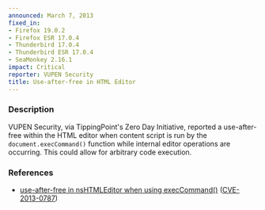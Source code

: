 ```yaml
---
announced: March 7, 2013
fixed_in:
- Firefox 19.0.2
- Firefox ESR 17.0.4
- Thunderbird 17.0.4
- Thunderbird ESR 17.0.4
- SeaMonkey 2.16.1
impact: Critical
reporter: VUPEN Security
title: Use-after-free in HTML Editor
---
```


<h3>Description</h3>

<p>VUPEN Security, via TippingPoint's Zero Day Initiative, reported a use-after-free within the HTML editor when content script is run by the <code>document.execCommand()</code> function while internal editor operations are occurring. This could allow for arbitrary code execution.
</p>


<h3>References</h3>

<ul>
  <li><a href="https://bugzilla.mozilla.org/show_bug.cgi?id=848644">
      use-after-free in nsHTMLEditor when using execCommand()</a> (<a href="http://cve.mitre.org/cgi-bin/cvename.cgi?name=CVE-2013-0787" class="ex-ref">CVE-2013-0787</a>)</li>
</ul>



